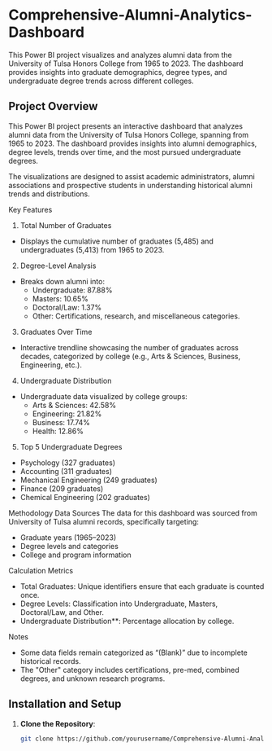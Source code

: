 # Comprehensive-Alumni-Analytics-Dashboard
This Power BI project visualizes and analyzes alumni data from the University of Tulsa Honors College from 1965 to 2023. The dashboard provides insights into graduate demographics, degree types, and undergraduate degree trends across different colleges. 

## Project Overview
This Power BI project presents an interactive dashboard that analyzes alumni data from the University of Tulsa Honors College, spanning from 1965 to 2023. The dashboard provides insights into alumni demographics, degree levels, trends over time, and the most pursued undergraduate degrees.

The visualizations are designed to assist academic administrators, alumni associations and prospective students in understanding historical alumni trends and distributions.


Key Features
1. Total Number of Graduates
- Displays the cumulative number of graduates (5,485) and undergraduates (5,413) from 1965 to 2023.

2. Degree-Level Analysis
- Breaks down alumni into:
  - Undergraduate: 87.88%
  - Masters: 10.65%
  - Doctoral/Law: 1.37%
  - Other: Certifications, research, and miscellaneous categories.

 3. Graduates Over Time
- Interactive trendline showcasing the number of graduates across decades, categorized by college (e.g., Arts & Sciences, Business, Engineering, etc.).

 4. Undergraduate Distribution
- Undergraduate data visualized by college groups:
  - Arts & Sciences: 42.58%
  - Engineering: 21.82%
  - Business: 17.74%
  - Health: 12.86%

5. Top 5 Undergraduate Degrees
- Psychology (327 graduates)
- Accounting (311 graduates)
- Mechanical Engineering (249 graduates)
- Finance (209 graduates)
- Chemical Engineering (202 graduates)


Methodology
Data Sources
The data for this dashboard was sourced from University of Tulsa alumni records, specifically targeting:
- Graduate years (1965–2023)
- Degree levels and categories
- College and program information

Calculation Metrics
- Total Graduates: Unique identifiers ensure that each graduate is counted once.
- Degree Levels: Classification into Undergraduate, Masters, Doctoral/Law, and Other.
- Undergraduate Distribution**: Percentage allocation by college.

 Notes
- Some data fields remain categorized as “(Blank)” due to incomplete historical records.
- The "Other" category includes certifications, pre-med, combined degrees, and unknown research programs.



## Installation and Setup
1. **Clone the Repository**:
   ```bash
   git clone https://github.com/yourusername/Comprehensive-Alumni-Analytics.git
